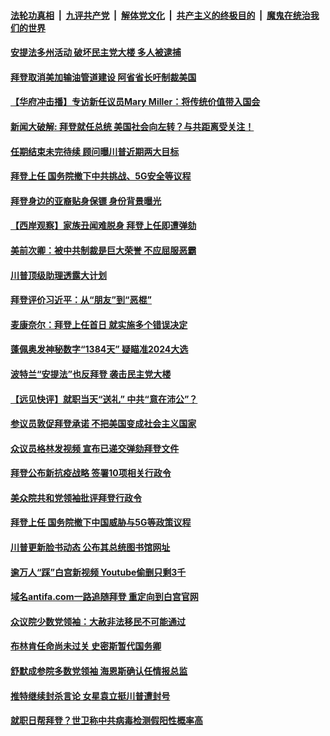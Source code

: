 

####  [法轮功真相](../../../../basic/blob/master/README.md?t=01230031) &nbsp;|&nbsp; [九评共产党](../../../../9ping.md/blob/master/README.md?t=01230031) &nbsp;|&nbsp; [解体党文化](../../../../jtdwh.md/blob/master/README.md?t=01230031)  &nbsp;|&nbsp; [共产主义的终极目的](../../../../gczydzjmd.md/blob/master/README.md?t=01230031) &nbsp;|&nbsp; [魔鬼在统治我们的世界](../../../../mgztzwmdsj.md/blob/master/README.md?t=01230031) 

#### [安提法多州活动 破坏民主党大楼 多人被逮捕](../pages/prog203/a103037979.md?t=01230031) 

#### [拜登取消美加输油管道建设 阿省省长吁制裁美国](../pages/prog203/a103037885.md?t=01230031) 

#### [【华府冲击播】专访新任议员Mary Miller：将传统价值带入国会](../pages/prog203/a103037966.md?t=01230031) 

#### [新闻大破解: 拜登就任总统 美国社会向左转？与共距离受关注！](../pages/prog203/a103037941.md?t=01230031) 

#### [任期结束未完待续 顾问曝川普近期两大目标](../pages/prog203/a103037922.md?t=01230031) 

#### [拜登上任 国务院撤下中共挑战、5G安全等议程](../pages/prog203/a103037913.md?t=01230031) 

#### [拜登身边的亚裔贴身保镖 身份背景曝光](../pages/prog203/a103037789.md?t=01230031) 

#### [【西岸观察】家族丑闻难脱身 拜登上任即遭弹劾](../pages/prog203/a103037643.md?t=01230031) 

#### [美前次卿：被中共制裁是巨大荣誉 不应屈服恶霸](../pages/prog203/a103037607.md?t=01230031) 

#### [川普顶级助理透露大计划](../pages/prog203/a103037604.md?t=01230031) 

#### [拜登评价习近平：从“朋友”到“恶棍”](../pages/prog203/a103037579.md?t=01230031) 

#### [麦康奈尔：拜登上任首日 就实施多个错误决定](../pages/prog203/a103037537.md?t=01230031) 

#### [蓬佩奥发神秘数字“1384天” 疑瞄准2024大选](../pages/prog203/a103037526.md?t=01230031) 

#### [波特兰“安提法”也反拜登 袭击民主党大楼](../pages/prog203/a103037132.md?t=01230031) 

#### [【远见快评】就职当天“送礼” 中共“意在沛公”？](../pages/prog203/a103037508.md?t=01230031) 

#### [参议员敦促拜登承诺 不把美国变成社会主义国家](../pages/prog203/a103037465.md?t=01230031) 

#### [众议员格林发视频 宣布已递交弹劾拜登文件](../pages/prog203/a103037395.md?t=01230031) 

#### [拜登公布新抗疫战略 签署10项相关行政令](../pages/prog203/a103037489.md?t=01230031) 


#### [美众院共和党领袖批评拜登行政令](../pages/prog203/a103037417.md?t=01230031) 

#### [拜登上任 国务院撤下中国威胁与5G等政策议程](../pages/prog203/a103037401.md?t=01230031) 

#### [川普更新脸书动态 公布其总统图书馆网址](../pages/prog203/a103037378.md?t=01230031) 

#### [逾万人“踩”白宫新视频 Youtube偷删只剩3千](../pages/prog203/a103037367.md?t=01230031) 

#### [域名antifa.com一路追随拜登 重定向到白宫官网](../pages/prog203/a103037346.md?t=01230031) 

#### [众议院少数党领袖：大赦非法移民不可能通过](../pages/prog203/a103037126.md?t=01230031) 

#### [布林肯任命尚未过关 史密斯暂代国务卿](../pages/prog203/a103037168.md?t=01230031) 

#### [舒默成参院多数党领袖 海恩斯确认任情报总监](../pages/prog203/a103037284.md?t=01230031) 

#### [推特继续封杀言论 女星袁立挺川普遭封号](../pages/prog203/a103037195.md?t=01230031) 

#### [就职日帮拜登？世卫称中共病毒检测假阳性概率高](../pages/prog203/a103037137.md?t=01230031) 


